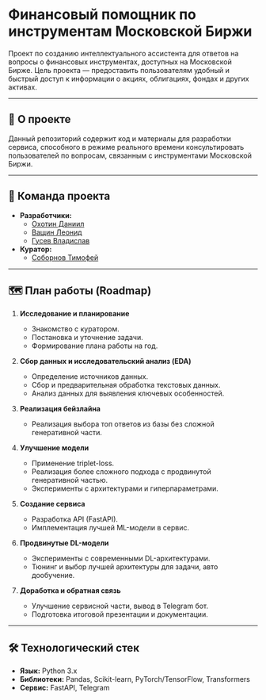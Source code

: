 # Финансовый помощник по инструментам Московской Биржи

Проект по созданию интеллектуального ассистента для ответов на вопросы о финансовых инструментах, доступных на Московской Бирже. Цель проекта — предоставить пользователям удобный и быстрый доступ к информации о акциях, облигациях, фондах и других активах.

---

## 🎯 О проекте

Данный репозиторий содержит код и материалы для разработки сервиса, способного в режиме реального времени консультировать пользователей по вопросам, связанным с инструментами Московской Биржи.

---

## 👥 Команда проекта

*   **Разработчики:**
    *   [Охотин Даниил](https://t.me/danokil)
    *   [Ващин Леонид](https://t.me/Leonid_Vaschin)
    *   [Гусев Владислав](https://t.me/reverserepo)
*   **Куратор:**
    *   [Соборнов Тимофей](https://t.me/saintedts)

---

## 🗺️ План работы (Roadmap)

1.  **Исследование и планирование**
    *   Знакомство с куратором.
    *   Постановка и уточнение задачи.
    *   Формирование плана работы на год.

2.  **Сбор данных и исследовательский анализ (EDA)**
    *   Определение источников данных.
    *   Сбор и предварительная обработка текстовых данных.
    *   Анализ данных для выявления ключевых особенностей.

3.  **Реализация бейзлайна**
    *   Реализация выбора топ ответов из базы без сложной генеративной части.

4.  **Улучшение модели**
    *   Применение triplet-loss.
    *   Реализация более сложного подхода с продвинутой генеративной частью.
    *   Эксперименты с архитектурами и гиперпараметрами.

6.  **Создание сервиса**
    *   Разработка API (FastAPI).
    *   Имплементация лучшей ML-модели в сервис.

7.  **Продвинутые DL-модели**
    *   Эксперименты с современными DL-архитектурами.
    *   Тюнинг и выбор лучшей архитектуры для задачи, авто дообучение.

8.  **Доработка и обратная связь**
    *   Улучшение сервисной части, вывод в Telegram бот.
    *   Подготовка итоговой презентации и документации.

---

## 🛠️ Технологический стек

*   **Язык:** Python 3.x
*   **Библиотеки:** Pandas, Scikit-learn, PyTorch/TensorFlow, Transformers
*   **Сервис:** FastAPI, Telegram
